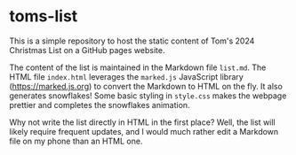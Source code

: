 # toms-list
This is a simple repository to host the static content of Tom's 2024 Christmas List on a GitHub pages website.

The content of the list is maintained in the Markdown file <code>list.md</code>. The HTML file <code>index.html</code> leverages the <code>marked.js</code> JavaScript library (https://marked.js.org) to convert the Markdown to HTML on the fly. It also generates snowflakes! Some basic styling in <code>style.css</code> makes the webpage prettier and completes the snowflakes animation.

Why not write the list directly in HTML in the first place? Well, the list will likely require frequent updates, and I would much rather edit a Markdown file on my phone than an HTML one.